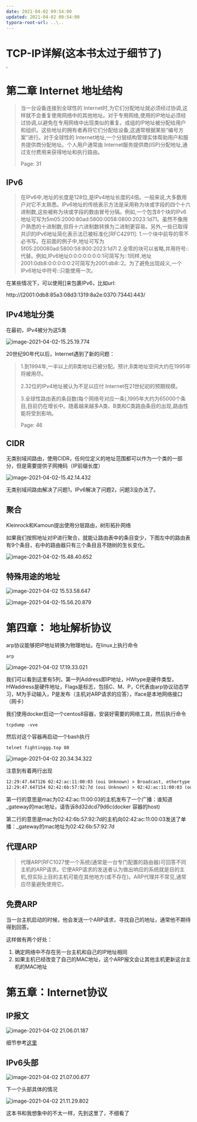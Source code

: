 ```yaml
---
date: 2021-04-02 09:54:00
updated: 2021-04-02 09:54:00
typora-root-url: ..\..
---
```




# TCP-IP详解(这本书太过于细节了)

<img src="/images/image-2021-04-02-09.54.31.819.png" style="zoom:25%;" />

# 第二章 Internet 地址结构

>当一台设备连接到全球性的 Internet时,为它们分配地址就必须经过协调,这样就不会重复使用网络中的其他地址。对于专用网络,使用的IP地址必须经过协调,以避免在专用网络中出现类似的重复。成组的IP地址被分配给用户和组织。这些地址的拥有者再将它们分配给设备,这通常根据某些“编号方案”进行。对于全球性的 Internet地址,一个分层结构管理实体帮助用户和服务提供商分配地址。个人用户通常由 Internet服务提供商(ISP)分配地址,通过支付费用来获得地址和执行路由。
>
>Page: 31

<!-- more -->

## IPv6

>在IPv6中,地址的长度是128位,是IPv4地址长度的4倍。一般来说,大多数用户对它不太熟悉。IPv6地址的传统表示方法是采用称为块或字段的四个十六进制数,这些被称为块或字段的数由冒号分隔。例如,一个包含8个块的IPv6地址可写为5m05:2000:80ad:5800:0058:0800:2023:1d71。虽然不像用户熟悉的十进制数,但将十六进制数转换为二进制更容易。另外,一些已取得共识的IPv6地址简化表示法已被标准化[RFC42911]:
>1.一个块中前导的零不必书写。在前面的例子中,地址可写为5f05:200080ad:5800:58:800:2023:1d7l
>2.全零的块可以省略,并用符号::代替。例如,IPv6地址0:0:0:0:0:0:0:1可简写为::1同样,地址2001:0db8:0:0:0:0:0:2可简写为2001:db8::2。为了避免出现歧义,一个IPv6地址中符号::只能使用一次。

在某些情况下，可以使用[]来包裹IPv6，比如url:

http://[2001:0db8:85a3:08d3:1319:8a2e:0370:7344]:443/

## IPv4地址分类

在最初，IPv4被分为这5类

![image-2021-04-02-15.25.19.774](/images/image-2021-04-02-15.25.19.774.png)

20世纪90年代以后，Internet遇到了新的问题：

>1.到1994年,一半以上的B类地址已被分配。预计,B类地址空间大约在1995年将被用尽。
>
>2.32位的IPv4地址被认为不足以应付 Internet在21世纪初的预期规模。
>
>3.全球性路由表的条目数(每个网络号对应一条),1995年大约为65000个条目,目前仍在增长中。随着越来越多A类、B类和C类路由条目的出现,路由性能将受到影响。
>
>Page: 46

## CIDR

无类别域间路由，使用CIDR，任何位定义的地址范围都可以作为一个类的一部分，但是需要提供子网掩码（IP前缀长度）

![image-2021-04-02-15.42.14.432](/images/image-2021-04-02-15.42.14.432.png)

无类别域间路由解决了问题1，IPv6解决了问题2，问题3没办法了。

## 聚合

Kleinrock和Kamoun提出使用分层路由，树形拓扑网络

如果我们按照地址对IP进行聚合，就能让路由表中的条目变少，下图左中的路由表有9个条目，右中的路由器只有三个条目且不随树的生长变化。

![image-2021-04-02-15.48.40.652](/images/image-2021-04-02-15.48.40.652.png)

## 特殊用途的地址

![image-2021-04-02 15.53.58.647](/images/image-2021-04-02-15.53.58.647.png)



![image-2021-04-02-15.56.20.879](/images/image-2021-04-02-15.56.20.879.png)



# 第四章： 地址解析协议

arp协议能够把IP地址转换为物理地址。在linux上执行命令

```shell
arp
```

![image-2021-04-02 17.19.33.021](/images/image-2021-04-02-17.19.33.021.png)

我们可以看到这里有5列，第一列Address即IP地址，HWtype是硬件类型，HWaddress是硬件地址，Flags是标志，包括C、M、P，C代表由arp协议动态学习，M为手动输入，P是发布（主机对ARP请求的应答），Iface是本地网络接口（网卡）

我们使用docker启动一个centos8容器，安装好需要的网络工具，然后执行命令

```shell
tcpdump -vve
```

然后对这个容器再启动一个bash执行

```shell
telnet fightinggg.top 80
```

![image-2021-04-02 20.34.34.322](/images/image-2021-04-02-20.34.34.322.png)

注意到有着两行出现

```txt
12:29:47.647126 02:42:ac:11:00:03 (oui Unknown) > Broadcast, ethertype ARP (0x0806), length 42: Ethernet (len 6), IPv4 (len 4), Request who-has _gateway tell 8d32dcd79d6c, length 28
12:29:47.647154 02:42:6b:57:92:7d (oui Unknown) > 02:42:ac:11:00:03 (oui Unknown), ethertype ARP (0x0806), length 42: Ethernet (len 6), IPv4 (len 4), Reply _gateway is-at 02:42:6b:57:92:7d (oui Unknown), length 28
```

第一行的意思是mac为02:42:ac:11:00:03的主机发布了一个广播：谁知道\_gateway的mac地址，请告诉8d32dcd79d6c(docker 容器的host)

第二行的意思是mac为02:42:6b:57:92:7d的主机向02:42:ac:11:00:03发送了单播：\_gateway的mac地址为02:42:6b:57:92:7d

## 代理ARP

> 代理ARP[RFC1027使一个系统(通常是一台专门配置的路由器)可回答不同主机的ARP请求。它使ARP请求的发送者认为做出响应的系统就是目的主机,但实际上目的主机可能在其他地方(或不存在)。ARP代理并不常见,通常应尽量避免使用它。

## 免费ARP

当一台主机启动的时候，他会发送一个ARP请求，寻找自己的地址，通常他不期待得到回答。

这样做有两个好处：

1. 确定网络中不存在另一台主机和自己的IP地址相同
2. 如果主机已经改变了自己的MAC地址，这个ARP报文会让其他主机更新这台主机的MAC地址

# 第五章：Internet协议



## IP报文

![image-2021-04-02 21.06.01.187](/images/image-2021-04-02-21.06.01.187.png)

细节参考[这里](/QQTKJ0.html#IPv4)

## IPv6头部

![image-2021-04-02 21.07.00.677](/images/image-2021-04-02-21.07.00.677.png)

下一个头部具体的情况



![image-2021-04-02 21.11.29.802](/images/image-2021-04-02-21.11.29.802.png)



这本书和我想象中的不太一样，先到这里了，不细看了









